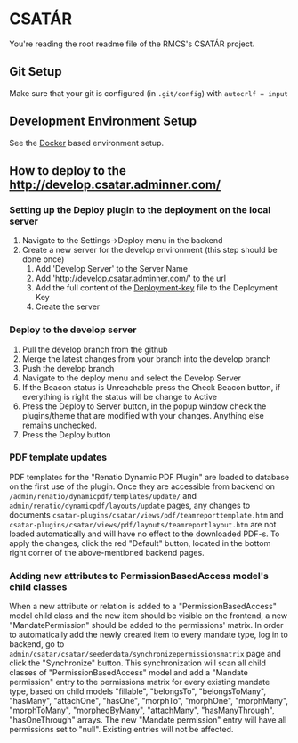 # CSATÁR

You're reading the root readme file of the RMCS's CSATÁR project.

## Git Setup

Make sure that your git is configured (in `.git/config`) with `autocrlf = input`

## Development Environment Setup

See the [Docker](setup/dev/Readme.md) based environment setup.

## How to deploy to the http://develop.csatar.adminner.com/

### Setting up the Deploy plugin to the deployment on the local server

1. Navigate to the Settings->Deploy menu in the backend
2. Create a new server for the develop environment (this step should be done once)
    1. Add 'Develop Server' to the Server Name
    2. Add 'http://develop.csatar.adminner.com/' to the url
    3. Add the full content of the [Deployment-key](setup/dev/develop-deployment-key.txt) file to the Deployment Key
    4. Create the server
    
### Deploy to the develop server

1. Pull the develop branch from the github
2. Merge the latest changes from your branch into the develop branch
3. Push the develop branch
4. Navigate to the deploy menu and select the Develop Server
5. If the Beacon status is Unreachable press the Check Beacon button, if everything is right the status will be change to Active
6. Press the Deploy to Server button, in the popup window check the plugins/theme that are modified with your changes. Anything else remains unchecked.
7. Press the Deploy button

### PDF template updates

PDF templates for the "Renatio Dynamic PDF Plugin" are loaded to database on the first use of the plugin. 
Once they are accessible from backend on `/admin/renatio/dynamicpdf/templates/update/` and `admin/renatio/dynamicpdf/layouts/update` pages,
any changes to documents `csatar-plugins/csatar/views/pdf/teamreporttemplate.htm` and `csatar-plugins/csatar/views/pdf/layouts/teamreportlayout.htm`
are not loaded automatically and will have no effect to the downloaded PDF-s. To apply the changes, click the red "Default" button,
located in the bottom right corner of the above-mentioned backend pages.

### Adding new attributes to PermissionBasedAccess model's child classes

When a new attribute or relation is added to a "PermissionBasedAccess" model child class and the new item should be visible on the frontend, a new "MandatePermission" should be added to the permissions' matrix. In order to automatically add the newly created item to every mandate type, log in to backend, go to `admin/csatar/csatar/seederdata/synchronizepermissionsmatrix` page and click the "Synchronize" button. This synchronization will scan all child classes of "PermissionBasedAccess" model and add a "Mandate permission" entry to the permissions matrix for every existing mandate type, based on child models "fillable", "belongsTo", "belongsToMany", "hasMany", "attachOne", "hasOne", "morphTo", "morphOne", "morphMany", "morphToMany", "morphedByMany", "attachMany", "hasManyThrough", "hasOneThrough" arrays. The new "Mandate permission" entry will have all permissions set to "null". Existing entries will not be affected.
    
